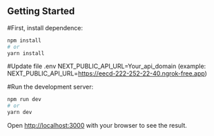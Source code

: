## Getting Started
#First, install dependence:

```bash
npm install
# or
yarn install
```

#Update file .env
NEXT_PUBLIC_API_URL=Your_api_domain (example: NEXT_PUBLIC_API_URL=https://eecd-222-252-22-40.ngrok-free.app)

#Run the development server:

```bash
npm run dev
# or
yarn dev
```

Open [http://localhost:3000](http://localhost:3000) with your browser to see the result.
